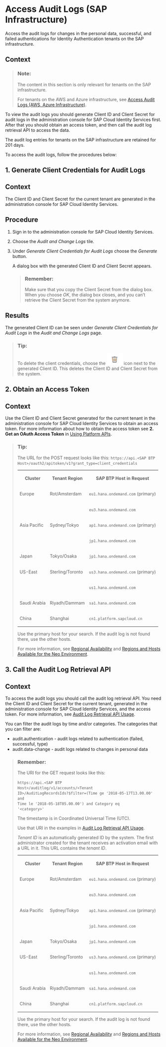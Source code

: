 <!-- loio9f6b9a41db6c43b09f2b39b0e262f92b -->

# Access Audit Logs \(SAP Infrastructure\)

Access the audit logs for changes in the personal data, successful, and failed authentications for Identity Authentication tenants on the SAP infrastructure.



## Context

> ### Note:  
> The content in this section is only relevant for tenants on the SAP infrastructure.
> 
> For tenants on the AWS and Azure infrastructure, see [Access Audit Logs \(AWS, Azure Infrastructure\)](access-audit-logs-aws-azure-infrastructure-a3e793c.md).

To view the audit logs you should generate Client ID and Client Secret for audit logs in the administration console for SAP Cloud Identity Services first. After that you should obtain an access token, and then call the audit log retrieval API to access the data.

The audit log entries for tenants on the SAP infrastructure are retained for 201 days.

To access the audit logs, follow the procedures below:

<a name="task_yvb_pk1_rdb"/>

<!-- task\_yvb\_pk1\_rdb -->

## 1. Generate Client Credentials for Audit Logs



<a name="task_yvb_pk1_rdb__context_lkb_bl1_rdb"/>

## Context

The Client ID and Client Secret for the current tenant are generated in the administration console for SAP Cloud Identity Services.



<a name="task_yvb_pk1_rdb__steps_mkb_bl1_rdb"/>

## Procedure

1.  Sign in to the administration console for SAP Cloud Identity Services.

2.  Choose the *Audit and Change Logs* tile.

3.  Under *Generate Client Credentials for Audit Logs* choose the *Generate* button.

    A dialog box with the generated Client ID and Client Secret appears.

    > ### Remember:  
    > Make sure that you copy the Client Secret from the dialog box. When you choose *OK*, the dialog box closes, and you can’t retrieve the Client Secret from the system anymore.




<a name="task_yvb_pk1_rdb__result_rg4_bm1_rdb"/>

## Results

The generated Client ID can be seen under *Generate Client Credentials for Audit Logs* in the *Audit and Change Logs* page.

> ### Tip:  
> To delete the client credentials, choose the ![](../Operation-Guide/images/delete_icon_4801c38.png) icon next to the generated Client ID. This deletes the Client ID and Client Secret from the system.

<a name="task_h2l_qk1_rdb"/>

<!-- task\_h2l\_qk1\_rdb -->

## 2. Obtain an Access Token



<a name="task_h2l_qk1_rdb__context_rly_bt1_rdb"/>

## Context

Use the Client ID and Client Secret generated for the current tenant in the administration console for SAP Cloud Identity Services to obtain an access token. For more information about how to obtain the access token see **2. Get an OAuth Access Token** in [Using Platform APIs](https://help.sap.com/viewer/65de2977205c403bbc107264b8eccf4b/Cloud/en-US/392af9d162694d6595499f1549978aa6.html).

> ### Tip:  
> The URL for the POST request looks like this: <code>https://api.&lt;SAP BTP Host&gt;/oauth2/apitoken/v1?grant_type=client_credentials</code>
> 
> 
> <table>
> <tr>
> <th valign="top">
> 
> Cluster
> 
> 
> 
> </th>
> <th valign="top">
> 
> Tenant Region
> 
> 
> 
> </th>
> <th valign="top">
> 
> SAP BTP Host in Request
> 
> 
> 
> </th>
> </tr>
> <tr>
> <td valign="top" rowspan="2">
> 
> Europe
> 
> 
> 
> </td>
> <td valign="top" rowspan="2">
> 
> Rot/Amsterdam
> 
> 
> 
> </td>
> <td valign="top">
> 
> `eu1.hana.ondemand.com` \(primary\)
> 
> 
> 
> </td>
> </tr>
> <tr>
> <td valign="top">
> 
> `eu3.hana.ondemand.com`
> 
> 
> 
> </td>
> </tr>
> <tr>
> <td valign="top" rowspan="2">
> 
> Asia Pacific
> 
> 
> 
> </td>
> <td valign="top" rowspan="2">
> 
> Sydney/Tokyo
> 
> 
> 
> </td>
> <td valign="top">
> 
> `ap1.hana.ondemand.com` \(primary\)
> 
> 
> 
> </td>
> </tr>
> <tr>
> <td valign="top">
> 
> `jp1.hana.ondemand.com`
> 
> 
> 
> </td>
> </tr>
> <tr>
> <td valign="top">
> 
> Japan
> 
> 
> 
> </td>
> <td valign="top">
> 
> Tokyo/Osaka
> 
> 
> 
> </td>
> <td valign="top">
> 
> `jp1.hana.ondemand.com`
> 
> 
> 
> </td>
> </tr>
> <tr>
> <td valign="top" rowspan="2">
> 
> US-East
> 
> 
> 
> </td>
> <td valign="top" rowspan="2">
> 
> Sterling/Toronto
> 
> 
> 
> </td>
> <td valign="top">
> 
> `us3.hana.ondemand.com` \(primary\)
> 
> 
> 
> </td>
> </tr>
> <tr>
> <td valign="top">
> 
> `us1.hana.ondemand.com`
> 
> 
> 
> </td>
> </tr>
> <tr>
> <td valign="top">
> 
> Saudi Arabia
> 
> 
> 
> </td>
> <td valign="top">
> 
> Riyadh/Dammam
> 
> 
> 
> </td>
> <td valign="top">
> 
> `sa1.hana.ondemand.com`
> 
> 
> 
> </td>
> </tr>
> <tr>
> <td valign="top">
> 
> China
> 
> 
> 
> </td>
> <td valign="top">
> 
> Shanghai
> 
> 
> 
> </td>
> <td valign="top">
> 
> `cn1.platform.sapcloud.cn`
> 
> 
> 
> </td>
> </tr>
> </table>
> 
> Use the primary host for your search. If the audit log is not found there, use the other hosts.
> 
> For more information, see [Regional Availability](../regional-availability-be600ca.md) and [Regions and Hosts Available for the Neo Environment](https://help.sap.com/viewer/ea72206b834e4ace9cd834feed6c0e09/Cloud/en-US/d722f7cea9ec408b85db4c3dcba07b52.html).

<a name="task_pxw_5k1_rdb"/>

<!-- task\_pxw\_5k1\_rdb -->

## 3. Call the Audit Log Retrieval API



<a name="task_pxw_5k1_rdb__context_cl3_151_rdb"/>

## Context

To access the audit logs you should call the audit log retrieval API. You need the Client ID and Client Secret for the current tenant, generated in the administration console for SAP Cloud Identity Services, and the access token. For more information, see [Audit Log Retrieval API Usage](https://help.sap.com/viewer/65de2977205c403bbc107264b8eccf4b/Cloud/en-US/e4d818da43af43e1983df8e9e5caadb2.html).

You can filter the audit logs by time and/or categories. The categories that you can filter are:

-   audit.authentication - audit logs related to authentication \(failed, successful, type\)
-   audit.data-change - audit logs related to changes in personal data

> ### Remember:  
> The URI for the GET request looks like this:
> 
> <code>https://api.&lt;SAP BTP Host&gt;/auditlog/v1/accounts/&lt;Tenant ID&gt;/AuditLogRecordsIds?$filter=(Time ge '2018-05-17T13.00.00' and Time le '2018-05-18T05.00.00') and Category eq '&lt;category&gt;'</code>
> 
> The timestamp is in Coordinated Universal Time \(UTC\).
> 
> Use that URI in the examples in [Audit Log Retrieval API Usage](https://help.sap.com/viewer/65de2977205c403bbc107264b8eccf4b/Cloud/en-US/e4d818da43af43e1983df8e9e5caadb2.html).
> 
> *Tenant ID* is an automatically generated ID by the system. The first administrator created for the tenant receives an activation email with a URL in it. This URL contains the *tenant ID*.
> 
> 
> <table>
> <tr>
> <th valign="top">
> 
> Cluster
> 
> 
> 
> </th>
> <th valign="top">
> 
> Tenant Region
> 
> 
> 
> </th>
> <th valign="top">
> 
> SAP BTP Host in Request
> 
> 
> 
> </th>
> </tr>
> <tr>
> <td valign="top" rowspan="2">
> 
> Europe
> 
> 
> 
> </td>
> <td valign="top" rowspan="2">
> 
> Rot/Amsterdam
> 
> 
> 
> </td>
> <td valign="top">
> 
> `eu1.hana.ondemand.com` \(primary\)
> 
> 
> 
> </td>
> </tr>
> <tr>
> <td valign="top">
> 
> `eu3.hana.ondemand.com`
> 
> 
> 
> </td>
> </tr>
> <tr>
> <td valign="top" rowspan="2">
> 
> Asia Pacific
> 
> 
> 
> </td>
> <td valign="top" rowspan="2">
> 
> Sydney/Tokyo
> 
> 
> 
> </td>
> <td valign="top">
> 
> `ap1.hana.ondemand.com` \(primary\)
> 
> 
> 
> </td>
> </tr>
> <tr>
> <td valign="top">
> 
> `jp1.hana.ondemand.com`
> 
> 
> 
> </td>
> </tr>
> <tr>
> <td valign="top">
> 
> Japan
> 
> 
> 
> </td>
> <td valign="top">
> 
> Tokyo/Osaka
> 
> 
> 
> </td>
> <td valign="top">
> 
> `jp1.hana.ondemand.com`
> 
> 
> 
> </td>
> </tr>
> <tr>
> <td valign="top" rowspan="2">
> 
> US-East
> 
> 
> 
> </td>
> <td valign="top" rowspan="2">
> 
> Sterling/Toronto
> 
> 
> 
> </td>
> <td valign="top">
> 
> `us3.hana.ondemand.com` \(primary\)
> 
> 
> 
> </td>
> </tr>
> <tr>
> <td valign="top">
> 
> `us1.hana.ondemand.com`
> 
> 
> 
> </td>
> </tr>
> <tr>
> <td valign="top">
> 
> Saudi Arabia
> 
> 
> 
> </td>
> <td valign="top">
> 
> Riyadh/Dammam
> 
> 
> 
> </td>
> <td valign="top">
> 
> `sa1.hana.ondemand.com`
> 
> 
> 
> </td>
> </tr>
> <tr>
> <td valign="top">
> 
> China
> 
> 
> 
> </td>
> <td valign="top">
> 
> Shanghai
> 
> 
> 
> </td>
> <td valign="top">
> 
> `cn1.platform.sapcloud.cn`
> 
> 
> 
> </td>
> </tr>
> </table>
> 
> Use the primary host for your search. If the audit log is not found there, use the other hosts.
> 
> For more information, see [Regional Availability](../regional-availability-be600ca.md) and [Regions and Hosts Available for the Neo Environment](https://help.sap.com/viewer/ea72206b834e4ace9cd834feed6c0e09/Cloud/en-US/d722f7cea9ec408b85db4c3dcba07b52.html).


